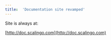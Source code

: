```yaml
---
title:	'Documentation site revamped'
---
```


Site is always at:

[http://doc.scalingo.com](http://doc.scalingo.com)
